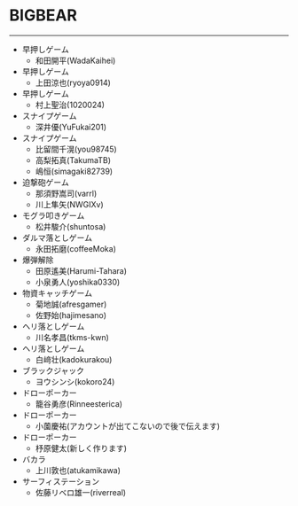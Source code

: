 # BIGBEAR
---
* 早押しゲーム
    * 和田開平(WadaKaihei)
* 早押しゲーム
    * 上田涼也(ryoya0914)
* 早押しゲーム
    * 村上聖治(1020024)
* スナイプゲーム
    * 深井優(YuFukai201)
* スナイプゲーム
    * 比留間千滉(you98745)
    * 高梨拓真(TakumaTB)
    * 嶋恒(simagaki82739)
* 迫撃砲ゲーム
    * 那須野嵩司(varrl)
    * 川上隼矢(NWGIXv)
* モグラ叩きゲーム
    * 松井駿介(shuntosa)
* ダルマ落としゲーム
    * 永田拓磨(coffeeMoka)
* 爆弾解除
    * 田原遙美(Harumi-Tahara)
    * 小泉勇人(yoshika0330)
* 物資キャッチゲーム
    * 菊地誠(afresgamer)
    * 佐野始(hajimesano)
* ヘリ落としゲーム
    * 川名孝昌(tkms-kwn)
* ヘリ落としゲーム
    * 白﨑壮(kadokurakou)
* ブラックジャック
    * ヨウシンシ(kokoro24)
* ドローポーカー
    * 籠谷勇彦(Rinneesterica)
* ドローポーカー
    * 小薗慶祐(アカウントが出てこないので後で伝えます)
* ドローポーカー
    * 杼原健太(新しく作ります)
* バカラ
    * 上川敦也(atukamikawa)
* サーフィステーション
    * 佐藤リベロ雄一(riverreal)
